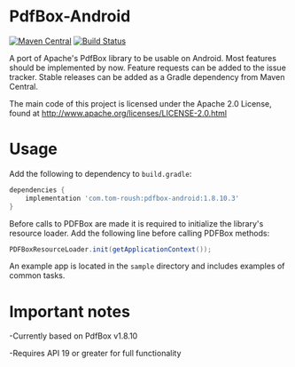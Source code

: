 PdfBox-Android
==============
[![Maven Central](https://maven-badges.herokuapp.com/maven-central/com.tom-roush/pdfbox-android/badge.svg?style=flat)](https://maven-badges.herokuapp.com/maven-central/com.tom-roush/pdfbox-android/)
[![Build Status](https://github.com/TomRoush/PdfBox-Android/actions/workflows/android-ci.yml/badge.svg?branch=master)](https://github.com/TomRoush/PdfBox-Android/actions)

A port of Apache's PdfBox library to be usable on Android. Most features should be implemented by now. Feature requests can be added to the issue tracker. Stable releases can be added as a Gradle dependency from Maven Central.

The main code of this project is licensed under the Apache 2.0 License, found at http://www.apache.org/licenses/LICENSE-2.0.html

Usage
==============

Add the following to dependency to `build.gradle`:

```gradle
dependencies {
    implementation 'com.tom-roush:pdfbox-android:1.8.10.3'
}
```

Before calls to PDFBox are made it is required to initialize the library's resource loader. Add the following line before calling PDFBox methods:

```java
PDFBoxResourceLoader.init(getApplicationContext());
```

An example app is located in the `sample` directory and includes examples of common tasks.

Important notes
==============

-Currently based on PdfBox v1.8.10

-Requires API 19 or greater for full functionality
